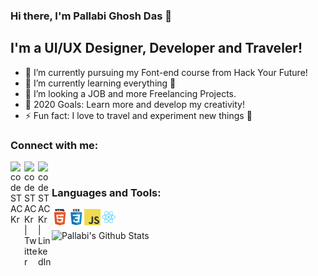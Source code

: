 ### Hi there, I'm Pallabi Ghosh Das 👋

## I'm a UI/UX Designer, Developer and Traveler!
- 🔭 I’m currently pursuing my Font-end course from Hack Your Future!
- 🌱 I’m currently learning everything 🤣
- 👯 I’m looking a JOB and more Freelancing Projects.
- 🥅 2020 Goals: Learn more and develop my creativity!
- ⚡ Fun fact: I love to travel and experiment new things 🤣

### Connect with me:

[<img align="left" alt="codeSTACKr " width="22px" src="https://cdn.jsdelivr.net/npm/simple-icons@v3/icons/dribbble.svg"/>][website]
[<img align="left" alt="codeSTACKr | Twitter" width="22px" src="https://cdn.jsdelivr.net/npm/simple-icons@v3/icons/twitter.svg" />][twitter]
[<img align="left" alt="codeSTACKr | LinkedIn" width="22px" src="https://cdn.jsdelivr.net/npm/simple-icons@v3/icons/linkedin.svg" />][linkedin]


<br />

### Languages and Tools:

<img align="left" alt="HTML5" width="26px" src="https://raw.githubusercontent.com/github/explore/80688e429a7d4ef2fca1e82350fe8e3517d3494d/topics/html/html.png" />
<img align="left" alt="CSS3" width="26px" src="https://raw.githubusercontent.com/github/explore/80688e429a7d4ef2fca1e82350fe8e3517d3494d/topics/css/css.png" />
<img align="left" alt="JavaScript" width="26px" src="https://raw.githubusercontent.com/github/explore/80688e429a7d4ef2fca1e82350fe8e3517d3494d/topics/javascript/javascript.png" />
<img align="left" alt="React" width="26px" src="https://raw.githubusercontent.com/github/explore/80688e429a7d4ef2fca1e82350fe8e3517d3494d/topics/react/react.png" />

<br />
<br />


<img align="left" alt="Pallabi's Github Stats" src="https://github-readme-stats.vercel.app/api?username=codeSTACKr&show_icons=true&hide_border=true" />

[website]: https://dribbble.com/Pallabi_Ghosh_Das
[twitter]: https://twitter.com/PallabiGhoshDas
[linkedin]: https://www.linkedin.com/in/contactpallabi/